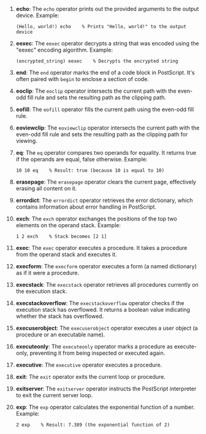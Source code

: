 1. **echo**: The `echo` operator prints out the provided arguments to the output device. Example:
   ```
   (Hello, world!) echo    % Prints "Hello, world!" to the output device
   ```

2. **eexec**: The `eexec` operator decrypts a string that was encoded using the "eexec" encoding algorithm. Example:
   ```
   (encrypted_string) eexec    % Decrypts the encrypted string
   ```

3. **end**: The `end` operator marks the end of a code block in PostScript. It's often paired with `begin` to enclose a section of code.

4. **eoclip**: The `eoclip` operator intersects the current path with the even-odd fill rule and sets the resulting path as the clipping path.

5. **eofill**: The `eofill` operator fills the current path using the even-odd fill rule.

6. **eoviewclip**: The `eoviewclip` operator intersects the current path with the even-odd fill rule and sets the resulting path as the clipping path for viewing.

7. **eq**: The `eq` operator compares two operands for equality. It returns true if the operands are equal, false otherwise. Example:
   ```
   10 10 eq    % Result: true (because 10 is equal to 10)
   ```

8. **erasepage**: The `erasepage` operator clears the current page, effectively erasing all content on it.

9. **errordict**: The `errordict` operator retrieves the error dictionary, which contains information about error handling in PostScript.

10. **exch**: The `exch` operator exchanges the positions of the top two elements on the operand stack. Example:
    ```
    1 2 exch    % Stack becomes [2 1]
    ```

11. **exec**: The `exec` operator executes a procedure. It takes a procedure from the operand stack and executes it.

12. **execform**: The `execform` operator executes a form (a named dictionary) as if it were a procedure.

13. **execstack**: The `execstack` operator retrieves all procedures currently on the execution stack.

14. **execstackoverflow**: The `execstackoverflow` operator checks if the execution stack has overflowed. It returns a boolean value indicating whether the stack has overflowed.

15. **execuserobject**: The `execuserobject` operator executes a user object (a procedure or an executable name).

16. **executeonly**: The `executeonly` operator marks a procedure as execute-only, preventing it from being inspected or executed again.

17. **executive**: The `executive` operator executes a procedure.

18. **exit**: The `exit` operator exits the current loop or procedure.

19. **exitserver**: The `exitserver` operator instructs the PostScript interpreter to exit the current server loop.

20. **exp**: The `exp` operator calculates the exponential function of a number. Example:
    ```
    2 exp    % Result: 7.389 (the exponential function of 2)
    ```

